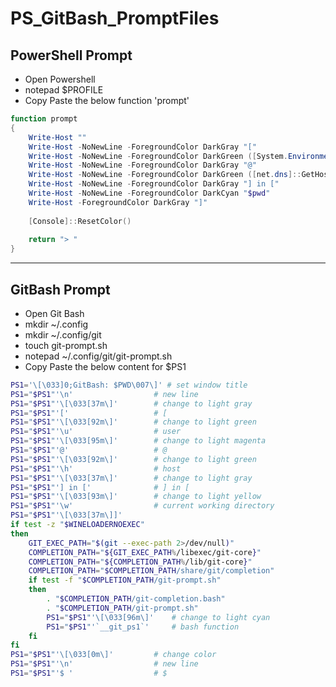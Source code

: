 # PS_GitBash_PromptFiles

## PowerShell Prompt
* Open Powershell
* notepad $PROFILE
* Copy Paste the below function 'prompt'

```powershell
function prompt
{
    Write-Host ""
    Write-Host -NoNewLine -ForegroundColor DarkGray "[" 
    Write-Host -NoNewLine -ForegroundColor DarkGreen ([System.Environment]::UserName) 
    Write-Host -NoNewLine -ForegroundColor DarkGray "@" 
    Write-Host -NoNewLine -ForegroundColor DarkGreen ([net.dns]::GetHostName())
    Write-Host -NoNewLine -ForegroundColor DarkGray "] in [" 
    Write-Host -NoNewLine -ForegroundColor DarkCyan "$pwd" 
    Write-Host -ForegroundColor DarkGray "]" 
    
    [Console]::ResetColor()
    
    return "> " 
}
```

---

## GitBash Prompt
* Open Git Bash
* mkdir ~/.config
* mkdir ~/.config/git
* touch git-prompt.sh
* notepad ~/.config/git/git-prompt.sh
* Copy Paste the below content for $PS1

```bash
PS1='\[\033]0;GitBash: $PWD\007\]' # set window title
PS1="$PS1"'\n'					# new line
PS1="$PS1"'\[\033[37m\]'		# change to light gray
PS1="$PS1"'['					# [
PS1="$PS1"'\[\033[92m\]'		# change to light green
PS1="$PS1"'\u'					# user
PS1="$PS1"'\[\033[95m\]'		# change to light magenta
PS1="$PS1"'@'					# @
PS1="$PS1"'\[\033[92m\]'		# change to light green
PS1="$PS1"'\h'					# host
PS1="$PS1"'\[\033[37m\]'		# change to light gray
PS1="$PS1"'] in ['				# ] in [
PS1="$PS1"'\[\033[93m\]'		# change to light yellow
PS1="$PS1"'\w'					# current working directory
PS1="$PS1"'\[\033[37m\]]'
if test -z "$WINELOADERNOEXEC"
then
	GIT_EXEC_PATH="$(git --exec-path 2>/dev/null)"
	COMPLETION_PATH="${GIT_EXEC_PATH%/libexec/git-core}"
	COMPLETION_PATH="${COMPLETION_PATH%/lib/git-core}"
	COMPLETION_PATH="$COMPLETION_PATH/share/git/completion"
	if test -f "$COMPLETION_PATH/git-prompt.sh"
	then
		. "$COMPLETION_PATH/git-completion.bash"
		. "$COMPLETION_PATH/git-prompt.sh"
		PS1="$PS1"'\[\033[96m\]'	# change to light cyan
		PS1="$PS1"'`__git_ps1`'		# bash function
	fi
fi
PS1="$PS1"'\[\033[0m\]'			# change color
PS1="$PS1"'\n'					# new line
PS1="$PS1"'$ '  				# $
```
